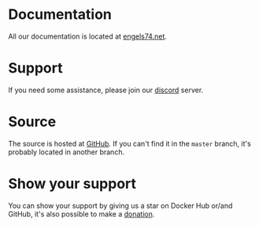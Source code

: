 # Documentation

All our documentation is located at [engels74.net](https://engels74.net/containers/sabnzbd).

# Support

If you need some assistance, please join our [discord](https://hotio.dev/discord) server.

# Source

The source is hosted at [GitHub](https://github.com/engels74/sabnzbd/tree/nightly). If you can't find it in the `master` branch, it's probably located in another branch.

# Show your support

You can show your support by giving us a star on Docker Hub or/and GitHub, it's also possible to make a [donation](https://hotio.dev/donate).

